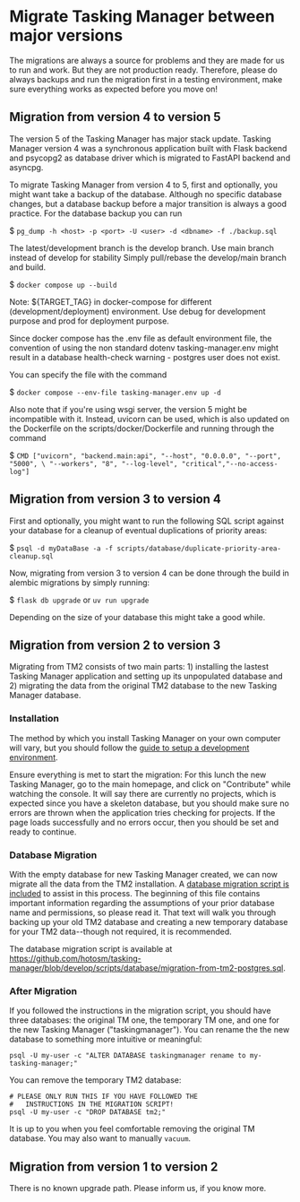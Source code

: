 # Migrate Tasking Manager between major versions

The migrations are always a source for problems and they are made for
us to run and work. But they are not production ready. Therefore,
please do always backups and run the migration first in a testing
environment, make sure everything works as expected before you move
on!

## Migration from version 4 to version 5

The version 5 of the Tasking Manager has major stack update.
Tasking Manager version 4 was a synchronous application built with Flask backend
and psycopg2 as database driver which is migrated to FastAPI backend and asyncpg.


To migrate Tasking Manager from version 4 to 5, first and optionally,
you might want take a backup of the database. Although no specific database changes,
but a database backup before a major transition is always a good practice. For
the database backup you can run

$ `pg_dump -h <host> -p <port> -U <user> -d <dbname> -f ./backup.sql`

The latest/development branch is the develop branch.
Use main branch instead of develop for stability
Simply pull/rebase the develop/main branch and build.

$ `docker compose up --build`

Note: ${TARGET_TAG} in docker-compose for different (development/deployment) environment. Use debug
for development purpose and prod for deployment purpose.

Since docker compose has the .env file as default environment file,
the convention of using the non standard dotenv tasking-manager.env
might result in a database health-check warning - postgres user does not exist.

You can specify the file with the command

$ `docker compose --env-file tasking-manager.env up -d`

Also note that if you're using wsgi server, the version 5 might be incompatible
with it. Instead, uvicorn can be used, which is also updated on the Dockerfile
on the scripts/docker/Dockerfile and running through the command

$ `CMD ["uvicorn", "backend.main:api", "--host", "0.0.0.0", "--port", "5000", \
    "--workers", "8", "--log-level", "critical","--no-access-log"]`

## Migration from version 3 to version 4

First and optionally, you might want to run the following SQL script
against your database for a cleanup of eventual duplications of
priority areas:

$ `psql -d myDataBase -a -f scripts/database/duplicate-priority-area-cleanup.sql`

Now, migrating from version 3 to version 4 can be done through the
build in alembic migrations by simply running:

$ `flask db upgrade` or `uv run upgrade`

Depending on the size of your database this might take a good while.

## Migration from version 2 to version 3

Migrating from TM2 consists of two main parts: 1) installing the
lastest Tasking Manager application and setting up its unpopulated
database and 2) migrating the data from the original TM2 database to
the new Tasking Manager database.

### Installation

The method by which you install Tasking Manager on your own computer
will vary, but you should follow the [guide to setup a development
environment](../developers/development-setup.md).

Ensure everything is met to start the migration: For this lunch the
new Tasking Manager, go to the main homepage, and click on
"Contribute" while watching the console. It will say there are
currently no projects, which is expected since you have a skeleton
database, but you should make sure no errors are thrown when the
application tries checking for projects. If the page loads
successfully and no errors occur, then you should be set and ready to
continue.

### Database Migration

With the empty database for new Tasking Manager created, we can now
migrate all the data from the TM2 installation. A [database migration
script is included](https://github.com/hotosm/tasking-manager/blob/develop/scripts/database/migration-from-tm2-postgres.sql)
to assist in this process. The beginning of this file contains important
information regarding the assumptions of your prior database name and
permissions, so please read it. That text will walk you through
backing up your old TM2 database and creating a new temporary database
for your TM2 data--though not required, it is recommended.

The database migration script is available at
https://github.com/hotosm/tasking-manager/blob/develop/scripts/database/migration-from-tm2-postgres.sql.

### After Migration

If you followed the instructions in the migration script, you should
have three databases: the original TM one, the temporary TM one, and
one for the new Tasking Manager ("taskingmanager"). You can rename the
the new database to something more intuitive or meaningful:

	psql -U my-user -c "ALTER DATABASE taskingmanager rename to my-tasking-manager;"

You can remove the temporary TM2 database:

	# PLEASE ONLY RUN THIS IF YOU HAVE FOLLOWED THE
	#   INSTRUCTIONS IN THE MIGRATION SCRIPT!
	psql -U my-user -c "DROP DATABASE tm2;"

It is up to you when you feel comfortable removing the original TM
database. You may also want to manually `vacuum`.

## Migration from version 1 to version 2

There is no known upgrade path. Please inform us, if you know more.

